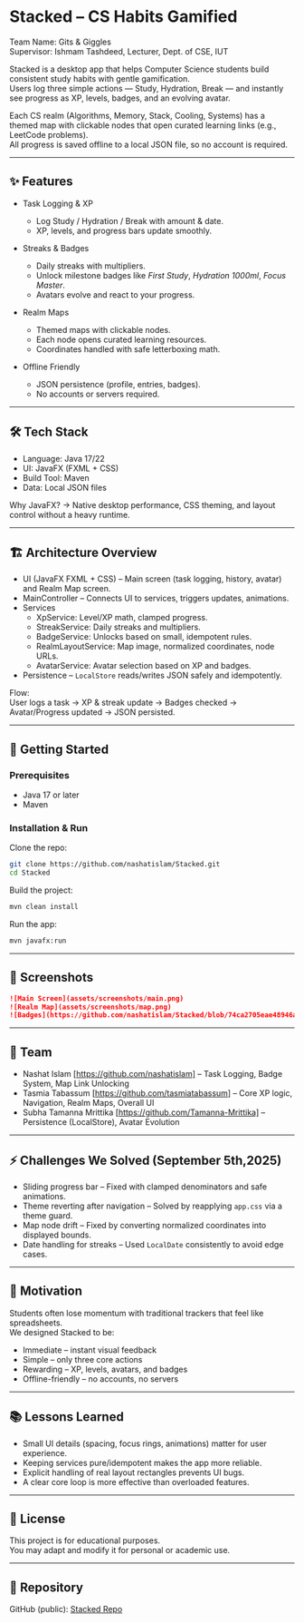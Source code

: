 # Stacked – CS Habits Gamified

Team Name: Gits & Giggles  
Supervisor: Ishmam Tashdeed, Lecturer, Dept. of CSE, IUT  

Stacked is a desktop app that helps Computer Science students build consistent study habits with gentle gamification.  
Users log three simple actions — Study, Hydration, Break — and instantly see progress as XP, levels, badges, and an evolving avatar.  

Each CS realm (Algorithms, Memory, Stack, Cooling, Systems) has a themed map with clickable nodes that open curated learning links (e.g., LeetCode problems).  
All progress is saved offline to a local JSON file, so no account is required.  

---

## ✨ Features

- Task Logging & XP
  - Log Study / Hydration / Break with amount & date.
  - XP, levels, and progress bars update smoothly.

- Streaks & Badges
  - Daily streaks with multipliers.
  - Unlock milestone badges like *First Study*, *Hydration 1000ml*, *Focus Master*.
  - Avatars evolve and react to your progress.

- Realm Maps
  - Themed maps with clickable nodes.
  - Each node opens curated learning resources.
  - Coordinates handled with safe letterboxing math.

- Offline Friendly
  - JSON persistence (profile, entries, badges).
  - No accounts or servers required.

---

## 🛠 Tech Stack

- Language: Java 17/22  
- UI: JavaFX (FXML + CSS)  
- Build Tool: Maven  
- Data: Local JSON files  
 

Why JavaFX? → Native desktop performance, CSS theming, and layout control without a heavy runtime.  

---

## 🏗 Architecture Overview

- UI (JavaFX FXML + CSS) – Main screen (task logging, history, avatar) and Realm Map screen.  
- MainController – Connects UI to services, triggers updates, animations.  
- Services  
  - XpService: Level/XP math, clamped progress.  
  - StreakService: Daily streaks and multipliers.  
  - BadgeService: Unlocks based on small, idempotent rules.  
  - RealmLayoutService: Map image, normalized coordinates, node URLs.  
  - AvatarService: Avatar selection based on XP and badges.  
- Persistence – `LocalStore` reads/writes JSON safely and idempotently.  

Flow:  
User logs a task → XP & streak update → Badges checked → Avatar/Progress updated → JSON persisted.  

---

## 🚀 Getting Started

### Prerequisites
- Java 17 or later
- Maven

### Installation & Run

Clone the repo:
```bash
git clone https://github.com/nashatislam/Stacked.git
cd Stacked
```

Build the project:
```bash
mvn clean install
```

Run the app:
```bash
mvn javafx:run
```

---

## 📸 Screenshots

```markdown
![Main Screen](assets/screenshots/main.png)
![Realm Map](assets/screenshots/map.png)
![Badges](https://github.com/nashatislam/Stacked/blob/74ca2705eae48946a2b115a215429e487e646789/assets/screenshots/badges.png)
```

---

## 👥 Team

- Nashat Islam [https://github.com/nashatislam] – Task Logging, Badge System, Map Link Unlocking  
- Tasmia Tabassum [https://github.com/tasmiatabassum] – Core XP logic, Navigation, Realm Maps, Overall UI  
- Subha Tamanna Mrittika [https://github.com/Tamanna-Mrittika] – Persistence (LocalStore), Avatar Evolution  

---

## ⚡ Challenges We Solved (September 5th,2025)

- Sliding progress bar – Fixed with clamped denominators and safe animations.  
- Theme reverting after navigation – Solved by reapplying `app.css` via a theme guard.  
- Map node drift – Fixed by converting normalized coordinates into displayed bounds.  
- Date handling for streaks – Used `LocalDate` consistently to avoid edge cases.  

---

## 🎯 Motivation

Students often lose momentum with traditional trackers that feel like spreadsheets.  
We designed Stacked to be:  
- Immediate – instant visual feedback  
- Simple – only three core actions  
- Rewarding – XP, levels, avatars, and badges  
- Offline-friendly – no accounts, no servers  

---

## 📚 Lessons Learned

- Small UI details (spacing, focus rings, animations) matter for user experience.  
- Keeping services pure/idempotent makes the app more reliable.  
- Explicit handling of real layout rectangles prevents UI bugs.  
- A clear core loop is more effective than overloaded features.  

---

## 📄 License

This project is for educational purposes.  
You may adapt and modify it for personal or academic use.  

---

## 🔗 Repository

GitHub (public): [Stacked Repo](https://github.com/nashatislam/Stacked)  
